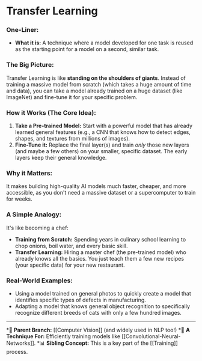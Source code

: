# Transfer Learning

### One-Liner:
*   **What it is:** A technique where a model developed for one task is reused as the starting point for a model on a second, similar task.

### The Big Picture:
Transfer Learning is like **standing on the shoulders of giants**. Instead of training a massive model from scratch (which takes a huge amount of time and data), you can take a model already trained on a huge dataset (like ImageNet) and fine-tune it for your specific problem.

### How it Works (The Core Idea):
1.  **Take a Pre-trained Model:** Start with a powerful model that has already learned general features (e.g., a CNN that knows how to detect edges, shapes, and textures from millions of images).
2.  **Fine-Tune it:** Replace the final layer(s) and train *only* those new layers (and maybe a few others) on your smaller, specific dataset. The early layers keep their general knowledge.

### Why it Matters:
It makes building high-quality AI models much faster, cheaper, and more accessible, as you don't need a massive dataset or a supercomputer to train for weeks.

### A Simple Analogy:
It's like becoming a chef:
*   **Training from Scratch:** Spending years in culinary school learning to chop onions, boil water, and every basic skill.
*   **Transfer Learning:** Hiring a master chef (the pre-trained model) who already knows all the basics. You just teach them a few new recipes (your specific data) for your new restaurant.

### Real-World Examples:
*   Using a model trained on general photos to quickly create a model that identifies specific types of defects in manufacturing.
*   Adapting a model that knows general object recognition to specifically recognize different breeds of cats with only a few hundred images.

---
*🌳 **Parent Branch:** [[Computer Vision]] (and widely used in NLP too!)
*🔧 **A Technique For:** Efficiently training models like [[Convolutional-Neural-Networks]].
*📊 **Sibling Concept:** This is a key part of the [[Training]] process.

